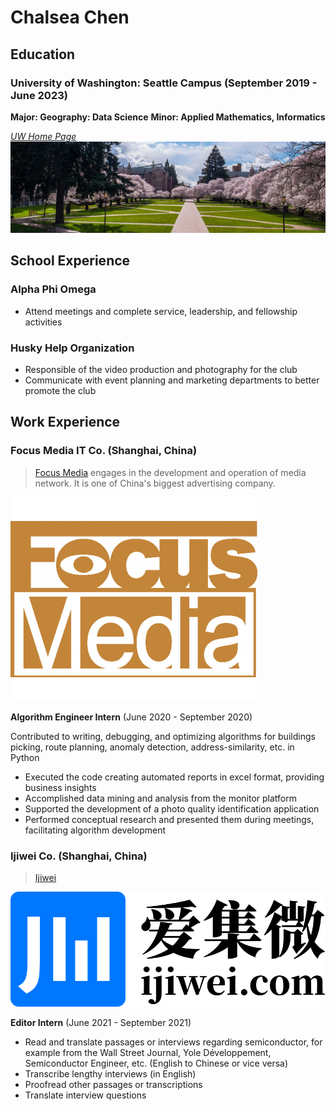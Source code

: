# Chalsea Chen

## Education

### University of Washington: Seattle Campus (September 2019 - June 2023)

**Major: Geography: Data Science** 
**Minor: Applied Mathematics, Informatics**

*[UW Home Page]*
![UW](img/uw.jpeg)

## School Experience

### Alpha Phi Omega 
- Attend meetings and complete service, leadership, and fellowship activities

### Husky Help Organization
- Responsible of the video production and photography for the club
- Communicate with event planning and marketing departments to better promote the club


## Work Experience 

### Focus Media IT Co. (Shanghai, China)

>[Focus Media][] engages in the development and operation of media network. It is one of China's biggest advertising company.

![focusmedia](img/focusmedia.png)

**Algorithm Engineer Intern** (June 2020 - September 2020)

Contributed to writing, debugging, and optimizing algorithms for buildings picking, route planning, anomaly detection, address-similarity, etc. in Python

- Executed the code creating automated reports in excel format, providing business insights
- Accomplished data mining and analysis from the monitor platform 
- Supported the development of a photo quality identification application
- Performed conceptual research and presented them during meetings, facilitating algorithm development

### Ijiwei Co. (Shanghai, China)

>[Ijiwei][] 

![ijiwei](img/ijiwei.png)

**Editor Intern** (June 2021 - September 2021)

- Read and translate passages or interviews regarding semiconductor, for example from the Wall Street Journal, Yole Développement, Semiconductor Engineer, etc. (English to Chinese or vice versa)
- Transcribe lengthy interviews (in English)
- Proofread other passages or transcriptions 
- Translate interview questions


[UW Home Page]: https://www.washington.edu/
[Focus Media]: https://www.focusmedia.cn/en
[Ijiwei]: https://www.focusmedia.cn/en
